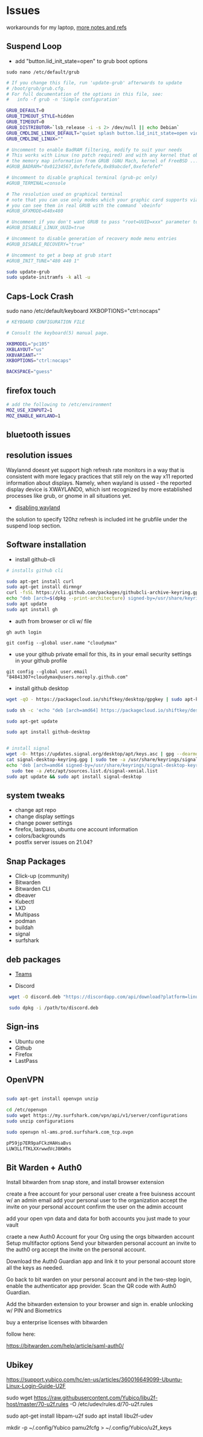 # Issues

workarounds for my laptop, [more notes and refs](https://github.com/rolandguelle/razer-blade-stealth-linux/blob/master/ubuntu-20-10.md)

## Suspend Loop

- add "button.lid_init_state=open" to grub boot options

`sudo nano /etc/default/grub`

```bash
# If you change this file, run 'update-grub' afterwards to update
# /boot/grub/grub.cfg.
# For full documentation of the options in this file, see:
#   info -f grub -n 'Simple configuration'

GRUB_DEFAULT=0
GRUB_TIMEOUT_STYLE=hidden
GRUB_TIMEOUT=0
GRUB_DISTRIBUTOR=`lsb_release -i -s 2> /dev/null || echo Debian`
GRUB_CMDLINE_LINUX_DEFAULT="quiet splash button.lid_init_state=open video=eDP-1:1920x1080@120"
GRUB_CMDLINE_LINUX=""

# Uncomment to enable BadRAM filtering, modify to suit your needs
# This works with Linux (no patch required) and with any kernel that obtains
# the memory map information from GRUB (GNU Mach, kernel of FreeBSD ...)
#GRUB_BADRAM="0x01234567,0xfefefefe,0x89abcdef,0xefefefef"

# Uncomment to disable graphical terminal (grub-pc only)
#GRUB_TERMINAL=console

# The resolution used on graphical terminal
# note that you can use only modes which your graphic card supports via VBE
# you can see them in real GRUB with the command `vbeinfo'
#GRUB_GFXMODE=640x480

# Uncomment if you don't want GRUB to pass "root=UUID=xxx" parameter to Linux
#GRUB_DISABLE_LINUX_UUID=true

# Uncomment to disable generation of recovery mode menu entries
#GRUB_DISABLE_RECOVERY="true"

# Uncomment to get a beep at grub start
#GRUB_INIT_TUNE="480 440 1"
```

```bash
sudo update-grub
sudo update-initramfs -k all -u
```

## Caps-Lock Crash

sudo nano /etc/default/keyboard
XKBOPTIONS="ctrl:nocaps"

```bash
# KEYBOARD CONFIGURATION FILE

# Consult the keyboard(5) manual page.

XKBMODEL="pc105"
XKBLAYOUT="us"
XKBVARIANT=""
XKBOPTIONS="ctrl:nocaps"

BACKSPACE="guess"
```

## firefox touch

```bash
# add the following to /etc/environment
MOZ_USE_XINPUT2=1
MOZ_ENABLE_WAYLAND=1
```

## bluetooth issues

## resolution issues

Waylannd doesnt yet support high refresh rate monitors in a way that is consistent with more legacy practices that still rely on the way x11 reported information about displays. Namely, when wayland is ussed - the reported display device is XWAYLAND0, which isnt recognized by more established processes like grub, or gnome in all situations yet.

- [disabling wayland](https://linuxconfig.org/how-to-disable-wayland-and-enable-xorg-display-server-on-ubuntu-18-04-bionic-beaver-linux)

the solution to specify 120hz refresh is included int he grubfile under the suspend loop section.

## Software installation

- install github-cli

```bash
# installs github cli

sudo apt-get install curl
sudo apt-get install dirmngr
curl -fsSL https://cli.github.com/packages/githubcli-archive-keyring.gpg | sudo gpg --dearmor -o /usr/share/keyrings/githubcli-archive-keyring.gpg
echo "deb [arch=$(dpkg --print-architecture) signed-by=/usr/share/keyrings/githubcli-archive-keyring.gpg] https://cli.github.com/packages stable main" | sudo tee /etc/apt/sources.list.d/github-cli.list > /dev/null
sudo apt update
sudo apt install gh
```

- auth from browser or cli w/ file

`gh auth login`

`git config --global user.name "cloudymax"`

- use your github private email for this, its in your email security settings in your github profile

`git config --global user.email "84841307+cloudymax@users.noreply.github.com"`

- install github desktop

```bash
wget -qO - https://packagecloud.io/shiftkey/desktop/gpgkey | sudo apt-key add -

sudo sh -c 'echo "deb [arch=amd64] https://packagecloud.io/shiftkey/desktop/any/ any main" > /etc/apt/sources.list.d/packagecloud-shiftky-desktop.list'

sudo apt-get update

sudo apt install github-desktop


# install signal
wget -O- https://updates.signal.org/desktop/apt/keys.asc | gpg --dearmor > signal-desktop-keyring.gpg
cat signal-desktop-keyring.gpg | sudo tee -a /usr/share/keyrings/signal-desktop-keyring.gpg > /dev/null
echo 'deb [arch=amd64 signed-by=/usr/share/keyrings/signal-desktop-keyring.gpg] https://updates.signal.org/desktop/apt xenial main' |\
  sudo tee -a /etc/apt/sources.list.d/signal-xenial.list
sudo apt update && sudo apt install signal-desktop

```

## system tweaks

- change apt repo
- change display settings
- change power settings
- firefox, lastpass, ubuntu one account information
- colors/backgrounds
- postfix server issues on 21.04?

## Snap Packages

- Click-up (community)
- Bitwarden
- Bitwarden CLI
- dbeaver
- Kubectl
- LXD
- Multipass
- podman
- buildah
- signal
- surfshark

## deb packages

- [Teams](https://www.microsoft.com/en-us/microsoft-teams/download-app#allDevicesSection)

- Discord

```Bash
 wget -O discord.deb "https://discordapp.com/api/download?platform=linux&format=deb"

 sudo dpkg -i /path/to/discord.deb
```

## Sign-ins

- Ubuntu one
- Github
- Firefox
- LastPass

## OpenVPN

```zsh

sudo apt-get install openvpn unzip

cd /etc/openvpn
sudo wget https://my.surfshark.com/vpn/api/v1/server/configurations
sudo unzip configurations

sudo openvpn nl-ams.prod.surfshark.com_tcp.ovpn

pP59jp7ER9paFCkzHAHsaBvs
LUW3LLfTKLXXrwwdVcJ8KWhs

```

## Bit Warden + Auth0

Install bitwarden from snap store, and install browser extension

create a free account for your personal user
create a free buisness account w/ an admin email
add your personal user to the organization
accept the invite on your personal account
confirm the user on the admin account

add your open vpn data and data for both accounts you just made to your vault

craete a new Auth0 Account for your Org using the orgs bitwarden account
Setup multifactor options
Send your bitwarden personal account an invite to the auth0 org
accept the invite on the personal account.

Download the Auth0 Guardian app and link it to your personal account
store all the keys as needed.

Go back to bit warden on your personal account and in the two-step login,
enable the authenticator app provider. Scan the QR code with Auth0 Guardian.

Add the bitwarden extension to your browser and sign in. enable unlocking w/ PIN and Biometrics

buy a enterprise licenses with bitwarden

follow here:

https://bitwarden.com/help/article/saml-auth0/


## Ubikey
https://support.yubico.com/hc/en-us/articles/360016649099-Ubuntu-Linux-Login-Guide-U2F

sudo wget https://raw.githubusercontent.com/Yubico/libu2f-host/master/70-u2f.rules -O /etc/udev/rules.d/70-u2f.rules

sudo apt-get install libpam-u2f
sudo apt install libu2f-udev

mkdir -p ~/.config/Yubico
pamu2fcfg > ~/.config/Yubico/u2f_keys


